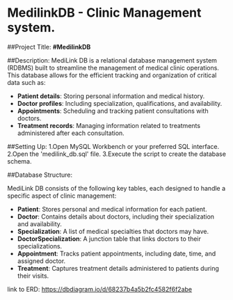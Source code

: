 # MedilinkDB - Clinic Management system.
##Project Title:
**#MedilinkDB**

##Description:
MediLink DB is a relational database management system (RDBMS) built to streamline the management of medical clinic operations. This database allows for the efficient tracking and organization of critical data such as:

- **Patient details**: Storing personal information and medical history.
- **Doctor profiles**: Including specialization, qualifications, and availability.
- **Appointments**: Scheduling and tracking patient consultations with doctors.
- **Treatment records**: Managing information related to treatments administered after each consultation.

##Setting Up:
1.Open MySQL Workbench or your preferred SQL interface.
2.Open the 'medilink_db.sql' file.
3.Execute the script to create the database schema.

##Database Structure:

MediLink DB consists of the following key tables, each designed to handle a specific aspect of clinic management:

- **Patient**: Stores personal and medical information for each patient.
- **Doctor**: Contains details about doctors, including their specialization and availability.
- **Specialization**: A list of medical specialties that doctors may have.
- **DoctorSpecialization**: A junction table that links doctors to their specializations.
- **Appointment**: Tracks patient appointments, including date, time, and assigned doctor.
- **Treatment**: Captures treatment details administered to patients during their visits.

link to ERD:
https://dbdiagram.io/d/68237b4a5b2fc4582f6f2abe







